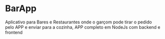 # BarApp
 Aplicativo para Bares e Restaurantes onde o garçom pode tirar o pedido pelo APP e enviar para a cozinha, APP completo em NodeJs com backend e frontend
